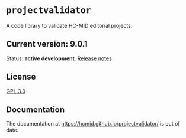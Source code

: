 # `projectvalidator`

A code library to validate HC-MID editorial projects.


## Current version: 9.0.1

Status:  **active development**. [Release notes](releases.md)

## License

[GPL 3.0](http://www.opensource.org/licenses/gpl-3.0.html)

## Documentation

The documentation at  <https://hcmid.github.io/projectvalidator/> is out of date.
